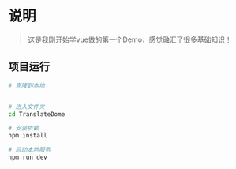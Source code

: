 # 说明

> 这是我刚开始学vue做的第一个Demo，感觉融汇了很多基础知识！

## 项目运行

``` bash
# 克隆到本地 


# 进入文件夹
cd TranslateDome

# 安装依赖
npm install

# 启动本地服务
npm run dev
```


